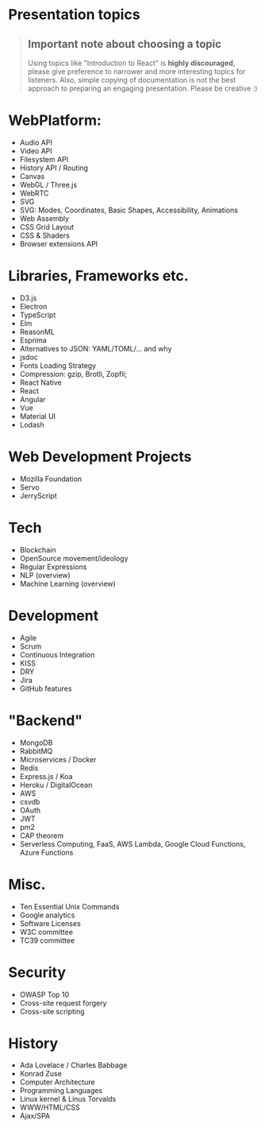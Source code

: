 # Presentation topics

> ## Important note about choosing a topic
>
> Using topics like "Introduction to React" is **highly discouraged**, please give preference to narrower and more interesting topics for listeners.
> Also, simple copying of documentation is not the best approach to preparing an engaging presentation. Please be creative :)

WebPlatform: 
=========================== 
* Audio API 
* Video API 
* Filesystem API 
* History API / Routing 
* Canvas 
* WebGL / Three.js 
* WebRTC 
* SVG 
* SVG: Modes, Coordinates, Basic Shapes, Accessibility, Animations
* Web Assembly 
* CSS Grid Layout 
* CSS & Shaders 
* Browser extensions API 
 
Libraries, Frameworks etc. 
=========================== 
* D3.js 
* Electron 
* TypeScript
* Elm
* ReasonML
* Esprima 
* Alternatives to JSON: YAML/TOML/... and why 
* jsdoc 
* Fonts Loading Strategy
* Compression: gzip, Brotli, Zopfli;
* React Native
* React
* Angular
* Vue
* Material UI
* Lodash

Web Development Projects 
=========================== 
* Mozilla Foundation 
* Servo 
* JerryScript 
 
Tech 
=========================== 
* Blockchain 
* OpenSource movement/ideology 
* Regular Expressions 
* NLP (overview) 
* Machine Learning (overview) 
 
Development 
=========================== 
* Agile 
* Scrum 
* Continuous Integration  
* KISS 
* DRY 
* Jira 
* GitHub features 
 
"Backend" 
=========================== 
* MongoDB 
* RabbitMQ 
* Microservices / Docker 
* Redis 
* Express.js / Koa 
* Heroku / DigitalOcean 
* AWS 
* csvdb 
* OAuth 
* JWT 
* pm2 
* CAP theorem 
* Serverless Computing, FaaS, AWS Lambda, Google Cloud Functions, Azure Functions
 
Misc.  
=========================== 
* Ten Essential Unix Commands 
* Google analytics 
* Software Licenses 
* W3C committee 
* TC39 committee
 
Security 
=========================== 
* OWASP Top 10 
* Cross-site request forgery 
* Cross-site scripting 
 
History 
=========================== 
* Ada Lovelace / Charles Babbage 
* Konrad Zuse 
* Computer Architecture 
* Programming Languages 
* Linux kernel & Linus Torvalds 
* WWW/HTML/CSS 
* Ajax/SPA  
